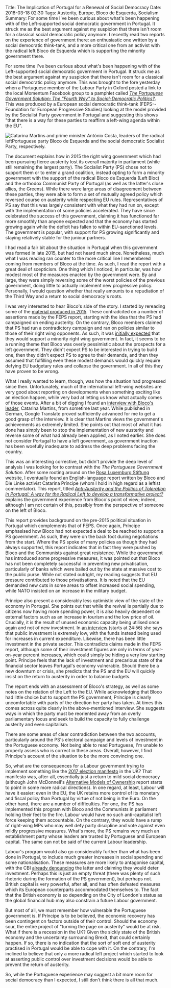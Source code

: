 Title: The Implication of Portugal for a Renewal of Social Democracy
Date: 2018-03-18 02:30
Tags: Austerity, Europe, Bloco de Esquerda, Socialism
Summary: For some time I've been curious about what's been happening with of the Left-supported social democratic government in Portugal. It struck me as the best argument against my suspicion that there isn't room for a classical social democratic policy anymore. I recently read two reports on the experience of government there: an enthusiastic one written by a social democratic think-tank, and a more critical one from an activist with the radical left Bloco de Esquerda which is supporting the minority government there.

For some time I've been curious about what's been happening with of
the Left-supported social democratic government in Portugal. It struck
me as the best argument against my suspicion that there isn't room for
a classical social democratic policy anymore. This was brought to the
fore yesterday when a Portuguese member of the Labour Party in Oxford
posted a link to the local Momentum Facebook group to a pamphlet
called
[_The Portuguese Government Solution: The "Fourth Way" to Social-Democratic Politics?_](http://www.feps-europe.eu/assets/8fe67afb-3ddd-4ccf-b35e-baa2ece549df/book-portugal-dec2017-web-pppdf.pdf). This
was produced by a European social democratic think-tank
(FEPS--Foundation for European Progressive Studies) looking at the
model provided by the Socialist Party government in Portugal and
suggesting this shows "that there is a way for these parties to
reaffirm a left-wing agenda within the EU".

![Catarina Martins and prime minister António Costa, leaders of the radical leftPortuguese party Bloco de Esquerda and the social democratic Socialist Party, respectively.]({filename}/images/Catarina-Martins-e-António-Costa.jpg)

The document explains how in 2015 the right wing government which had
been pursuing fierce austerity lost its overall majority in parliament
(while still remaining the largest party). The Socialist Party (PS)
chose not to support them or to enter a grand coalition, instead
opting to form a minority government with the support of the radical
Bloco de Esquerda (Left Bloc) and the orthodox Communist Party of
Portugal (as well as the latter's close allies, the Greens). While
there were large areas of disagreement between these parties, they
were able to form a set of mutually agreed policy which reversed
course on austerity while respecting EU rules. Representatives of PS
say that this was largely consistent with what they had run on, except
with the implementation of some policies accelerated. They have since
celebrated the success of this government, claiming it has functioned
far more smoothly than anyone expected and that the economy has
started growing again while the deficit has fallen to within
EU-sanctioned levels. The government is popular, with support for PS
growing significantly and staying relatively stable for the juniour
partners.

I had read a fair bit about the situation in Portugal when this
government was formed in late 2015, but had not heard much
since. Nonetheless, much what I was reading ran counter to the more
critical line I remembered coming from members of Bloco
at the time. As
such, I read the report with a great deal of scepticism. One thing
which I noticed, in particular, was how modest most of the measures
enacted by the government were. By and large, they were simply
reversing some of the worst policies of the previous government, doing
little to actually implement new progressive policy. Personally, I
would question whether that really amounts to a repudiation of the
Third Way and a return to social democracy's roots.

I was very interested to hear Bloco's side of the story. I started by
rereading some of the
[material produced in 2015]((https://jacobinmag.com/2015/11/bloco-esquerda-portugal-silva-ps-pcp-be-austerity-merkel-troika)). These
contradcited on a number of assertions made by the FEPS report,
starting with the idea that the PS had campaigned on ending
austerity. On the contrary, Bloco members claimed that PS had run a
contradictory campaign and ran on policies similar to those of their
right wing opponents. As such, it was
[initially expected](https://www.jacobinmag.com/2015/10/left-bloc-portugal-austerity-social-democracy)
that they would support a minority right wing government. In fact, it
seems to be a running theme that Bloco was overly pessimistic about
the prospects for a left government. They didn't expect PS to be
interested in trying to build one, then they didn't expect PS to agree
to their demands, and then they assumed that fulfilling even these
modest demands would quickly require defying EU budgetary rules and
collapse the government. In all of this they have proven to be wrong.

What I really wanted to learn, though, was how the situation had
progressed since then. Unfortunately, much of the international
left-wing websites are very good about reporting on developments when
something exciting like an election happen, while very bad at letting
us know what actually comes of those events. After a bit of digging I
found an
[interview with Bloco's leader](https://www.freitag.de/autoren/der-freitag/die-austeritaet-ist-eine-grosse-luege),
Catarina Martins, from sometime last year. While published in German,
Google Translate proved sufficiently advanced for me to get a good grasp
of the interview. It is clear that Martins views the government's
achievements as extremely limited. She points out that most of what it
has done has simply been to stop the implementation of new austerity
and reverse some of what had already been applied, as I noted
earlier. She does not consider Portugal to have a left government, as
government inaction has been woefully inadequate to address the deep
problems facing the country.

This was an interesting corrective, but didn't provide the deep level
of analysis I was looking for to contrast with the _The Portuguese
Government Solution_. After some rooting around on the
[Rosa Luxemburg Stiftung](https://www.rosalux.de/en/) website, I
eventually found an English-language report written by Bloco and Die
Linke activist Catarina Príncipe (whom I hold in high regard as a
leftist commentator). This report, titled
[_Anti-Austerity and the Politics of Toleration in Portugal: A way for the Radical Left to develop a transformative project?_](https://www.rosalux.de/fileadmin/rls_uploads/pdfs/sonst_publikationen/Politics_of_Toleration_Portugal.pdf)
explains the government experience from Bloco's point of view; indeed,
although I am not certain of this, possibly from the perspective of
someone on the left of Bloco.

This report provides background on the pre-2015 political situation in
Portugal which complements that of FEPS. Once again, Príncipe
emphasised how Bloco had not expected a deal to be reached to support
a PS government. As such, they were on the back foot during
negotiations from the start. Where the PS spoke of many policies as
though they had always supported, this report indicates that in fact
they were pushed by Bloco and the Communists against great
resistence. While the government has introduced some progressive
measures, it was pointed out that Bloco has not been completely
successful in preventing new privatisation, particularly of banks
which were bailed out by the state at massive cost to the public
purse. While not stated outright, my reading suggests that EU pressure
contributed to those privatisations. It is noted that the EU demanded
new cuts in some areas to offset increased social spending, while NATO
insisted on an increase in the military budget.

Príncipe also present a considerably less optimistic view of the state
of the economy in Portugal. She points out that while the revival is
partially due to citizens now having more spending power, it is also
heavily dependent on external factors such as an increase in tourism
and the low price of oil. Crucially, it is the result of unused
economic capacity being utilised once again and not of new
investment. In
[an interview](https://soundcloud.com/chapo-trap-house/episode-132-blocos-modern-life-81217)
(starts at 24:56)
she says that public investment is extremely low, with the funds
instead being used for increases in current expenditure. Likewise,
there has been little investment in the private sector. This
contradicts claims made in the FEPS report, although some of their
investment figures are only in terms of year-on-year percent
increases, which could simply be hiding a very low starting
point. Príncipe feels that the lack of investment and precarious state
of the financial sector leaves Portugal's economy vulnerable. Should
there be a new downturn or crisis, she predicts that the PS and the EU
will quickly insist on the return to austerity in order to balance
budgets.

The report ends with an assessment of Bloco's strategy, as well as
some notes on the relation of the Left to the EU. While acknowledging
that Bloco had little choice but to support the PS government,
Príncipe is clearly uncomfortable with parts of the direction her
party has taken. At times this comes across quite clearly in the
above-mentioned interview. She suggests ways in which the party must
be reoriented away from an overly parliamentary focus and seek to
build the capacity to fully challenge austerity and even capitalism.

There are some areas of clear contradiction between the two accounts,
particularly around the PS's electoral campaign and levels of
investment in the Portuguese economy. Not being able to read
Portuguese, I'm unable to properly assess who is correct in these
areas. Overall, however, I find Príncipe's account of the situation to
be the more convincing one.

So, what are the consequences for a Labour government trying to
implement something like the
[2017 election manifesto](https://labour.org.uk/manifesto/) in the UK?
That manifesto was, after-all, essentially just a return to mild
social democracy (although John McDonnell's
[Alternative Models of Ownership](https://labour.org.uk/wp-content/uploads/2017/10/Alternative-Models-of-Ownership.pdf)
report starts to point in some more radical directions). In one
regard, at least, Labour will have it easier: even in the EU, the UK
retains more control of its monetary and fiscal policy than Portugal
by virtue of not being in the Euro. On the other hand, there are a
number of difficulties. For one, the PS has implemented this program
with Bloco and the Communists in parliament holding their feet to the
fire. Labour would have no such anti-capitalist left force keeping
them accountable. On the contrary, they would have a rump of
right-wing MPs who may well defy party discipline and vote against
even mildly progressive measures. What's more, the PS remains very
much an establishment party whose leaders are trusted by Portuguese
and European capital. The same can not be said of the current Labour
leadership.

Labour's program would also go considerably further than what has been
done in Portugal, to include much greater increases in social spending
and some nationalisation. These measures are more likely to antagonise
capital, with the CBI
[already denouncing](http://www.independent.co.uk/news/business/news/labour-nationalisation-hard-brexit-cbi-president-paul-dreschler-a8252136.html)
the latter and claiming they would deter investment. Perhaps this is
just an empty threat (there was plenty of such rhetoric during the
formation of the PS government), but perhaps not. British capital is
very powerful, after all, and has often defeated measures which its
European counterparts accommodated themselves to. The fact that the
British economy is so depending on the City of London's status as the
global financial hub may also constrain a future Labour government.

But most of all, we must remember how vulnerable the Portuguese
government is. If Príncipe is to be believed, the economic recovery
has been contingent on factors outside of their control. Should the
economy sour, the entire project of "turning the page on
austerity" would be at risk. What if there is a recession in the UK?
Given the sickly state of the British economy and the uncertainty
surrounding Brexit, that could certainly happen. If so, there is no
indication that the sort of soft end of austerity practised in
Portugal would be able to cope with it. On the contrary, I'm inclined
to believe that only a more radical left project which started to look
at asserting public control over investment decisions would be able to
prevent the return of austerity.

So, while the Portuguese experience may suggest a bit more room for
social democracy than I expected, I still don't think there is all
that much.
